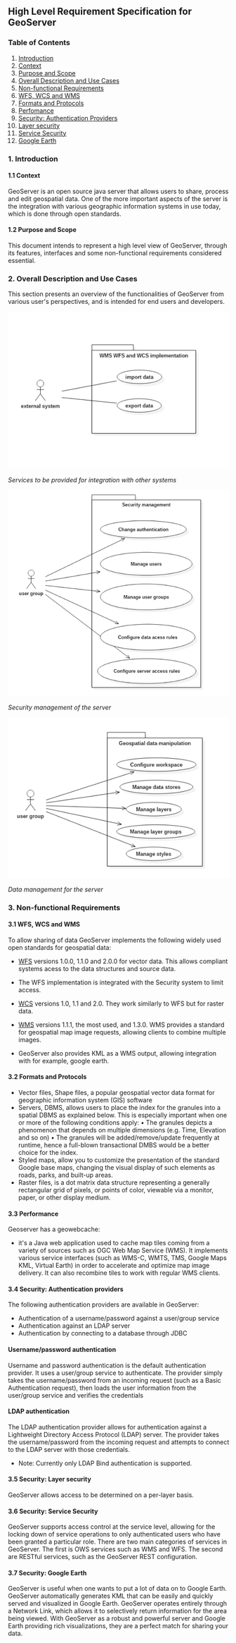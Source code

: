 ## High Level Requirement Specification for GeoServer

### Table of Contents
1. [Introduction](#intro)
  1. [Context](#context)
  2. [Purpose and Scope](#purpose)
2. [Overall Description and Use Cases](#description)    
4. [Non-functional Requirements](#nonfunc)
 1. [WFS, WCS and WMS](#services)
 2. [Formats and Protocols](#formats)
 3. [Perfomance](#performance)
 4. [Security: Authentication Providers](#pass)
 5. [Layer security](#layer)
 6. [Service Security](#service)
 7. [Google Earth](#google)
 

### <a name="intro"></a> 1. Introduction

#### <a name="context"></a> 1.1 Context

GeoServer is an open source java server that allows users to share, process and edit geospatial data. One of the more important aspects of the server is the integration with various geographic information systems in use today, which is done through open standards.

#### <a name="purpose"></a> 1.2 Purpose and Scope

This document intends to represent a high level view of GeoServer, through its features, interfaces and some non-functional requirements considered essential.

####

### <a name="description"></a> 2. Overall Description and Use Cases

This section presents an overview of the functionalities of GeoServer from various user's perspectives, and is intended for end users and developers.

![Service Management](img/exp_imp.png)

_Services to be provided for integration with other systems_

![Security Management](img/sec_mgmt.png)

_Security management of the server_

![Data Management](img/data_mgmt.png)

_Data management for the server_


### <a name="nonfunc"></a> 3. Non-functional Requirements

#### <a name="services"></a> 3.1 WFS, WCS and WMS

To allow sharing of data GeoServer implements the following widely used open standards for geospatial data:

*  [WFS](http://www.opengeospatial.org/standards/wfs) versions 1.0.0, 1.1.0 and 2.0.0 for vector data. This allows compliant systems acess to the data structures and source data.
  * The WFS implementation is integrated with the Security system to limit access.

* [WCS](http://www.opengeospatial.org/standards/wcs) versions 1.0, 1.1 and 2.0. They work similarly to WFS but for raster data.

* [WMS](http://www.opengeospatial.org/standards/wms) versions 1.1.1, the most used, and 1.3.0. WMS provides a standard for geospatial map image requests, allowing clients to combine multiple images.
 * GeoServer also provides KML as a WMS output, allowing integration with for example, google earth.

#### <a name="formats"></a> 3.2 Formats and Protocols
- Vector files, Shape files, a popular geospatial vector data format for geographic information system (GIS) software 
- Servers, DBMS, allows users to place the index for the granules into a spatial DBMS as explained below. This is especially important when one or more of the following conditions apply:
•	The granules depicts a phenomenon that depends on multiple dimensions (e.g. Time, Elevation and so on)
•	The granules will be added/remove/update frequently at runtime, hence a full-blown transactional DMBS would be a better choice for the index.
-	Styled maps, allow you to customize the presentation of the standard Google base maps, changing the visual display of such elements as roads, parks, and built-up areas.
-	Raster files, is a dot matrix data structure representing a generally rectangular grid of pixels, or points of color, viewable via a monitor, paper, or other display medium.

#### <a name="performance"></a> 3.3 Performance

Geoserver has a geowebcache:
* it's a Java web application used to cache map tiles coming from a variety of sources such as OGC Web Map Service (WMS). It implements various service interfaces (such as WMS-C, WMTS, TMS, Google Maps KML, Virtual Earth) in order to accelerate and optimize map image delivery. It can also recombine tiles to work with regular WMS clients. 

#### <a name="pass"></a> 3.4 Security: Authentication providers
The following authentication providers are available in GeoServer:
*	Authentication of a username/password against a user/group service
*	Authentication against an LDAP server
*	Authentication by connecting to a database through JDBC

#### Username/password authentication
Username and password authentication is the default authentication provider. It uses a user/group service to authenticate.
The provider simply takes the username/password from an incoming request (such as a Basic Authentication request), then loads the user information from the user/group service and verifies the credentials

#### LDAP authentication

The LDAP authentication provider allows for authentication against a Lightweight Directory Access Protocol (LDAP) server. The provider takes the username/password from the incoming request and attempts to connect to the LDAP server with those credentials.
* Note:
Currently only LDAP Bind authentication is supported.

#### <a name="layer"></a> 3.5 Security: Layer security
GeoServer allows access to be determined on a per-layer basis.

#### <a name="service"></a> 3.6 Security: Service Security
GeoServer supports access control at the service level, allowing for the locking down of service operations to only authenticated users who have been granted a particular role. There are two main categories of services in GeoServer. The first is OWS services such as WMS and WFS. The second are RESTful services, such as the GeoServer REST configuration.

#### <a name="google"></a> 3.7 Security: Google Earth
GeoServer is useful when one wants to put a lot of data on to Google Earth. GeoServer automatically generates KML that can be easily and quickly served and visualized in Google Earth. GeoServer operates entirely through a Network Link, which allows it to selectively return information for the area being viewed. With GeoServer as a robust and powerful server and Google Earth providing rich visualizations, they are a perfect match for sharing your data.

